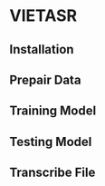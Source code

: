 # VIETASR

## Installation

## Prepair Data

## Training Model

## Testing Model

## Transcribe File